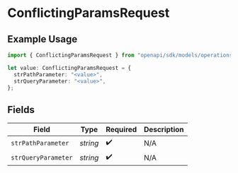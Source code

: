 # ConflictingParamsRequest

## Example Usage

```typescript
import { ConflictingParamsRequest } from "openapi/sdk/models/operations";

let value: ConflictingParamsRequest = {
  strPathParameter: "<value>",
  strQueryParameter: "<value>",
};
```

## Fields

| Field               | Type                | Required            | Description         |
| ------------------- | ------------------- | ------------------- | ------------------- |
| `strPathParameter`  | *string*            | :heavy_check_mark:  | N/A                 |
| `strQueryParameter` | *string*            | :heavy_check_mark:  | N/A                 |